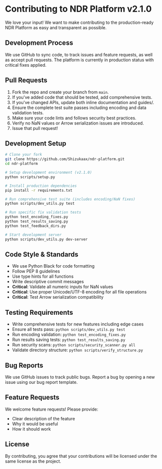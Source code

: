 # Contributing to NDR Platform v2.1.0

We love your input! We want to make contributing to the production-ready NDR Platform as easy and transparent as possible.

## Development Process

We use GitHub to sync code, to track issues and feature requests, as well as accept pull requests. The platform is currently in production status with critical fixes applied.

## Pull Requests

1. Fork the repo and create your branch from `main`.
2. If you've added code that should be tested, add comprehensive tests.
3. If you've changed APIs, update both inline documentation and guides/.
4. Ensure the complete test suite passes including encoding and data validation tests.
5. Make sure your code lints and follows security best practices.
6. Verify no NaN values or Arrow serialization issues are introduced.
7. Issue that pull request!

## Development Setup

```bash
# Clone your fork
git clone https://github.com/Shizukaax/ndr-platform.git
cd ndr-platform

# Setup development environment (v2.1.0)
python scripts/setup.py

# Install production dependencies
pip install -r requirements.txt

# Run comprehensive test suite (includes encoding/NaN fixes)
python scripts/dev_utils.py test

# Run specific fix validation tests
python test_encoding_fixes.py
python test_results_saving.py
python test_feedback_dirs.py

# Start development server
python scripts/dev_utils.py dev-server
```

## Code Style & Standards

* We use Python Black for code formatting
* Follow PEP 8 guidelines  
* Use type hints for all functions
* Write descriptive commit messages
* **Critical**: Validate all numeric inputs for NaN values
* **Critical**: Use proper Unicode/UTF-8 encoding for all file operations
* **Critical**: Test Arrow serialization compatibility

## Testing Requirements

* Write comprehensive tests for new features including edge cases
* Ensure all tests pass: `python scripts/dev_utils.py test`
* Run encoding validation: `python test_encoding_fixes.py`  
* Run results saving tests: `python test_results_saving.py`
* Run security scans: `python scripts/security_scanner.py all`
* Validate directory structure: `python scripts/verify_structure.py`

## Bug Reports

We use GitHub issues to track public bugs. Report a bug by opening a new issue using our bug report template.

## Feature Requests

We welcome feature requests! Please provide:
- Clear description of the feature
- Why it would be useful
- How it should work

## License

By contributing, you agree that your contributions will be licensed under the same license as the project.
